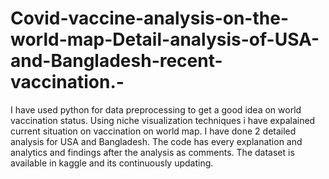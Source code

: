 # Covid-vaccine-analysis-on-the-world-map-Detail-analysis-of-USA-and-Bangladesh-recent-vaccination.-
I have used python for data preprocessing to get a good idea on world vaccination status. Using niche visualization techniques i have expalained current situation on vaccination on world map. I have done 2 detailed analysis for USA and Bangladesh. The code has every explanation and analytics and findings after the analysis as comments. The dataset is available in kaggle and its continuously updating.  
